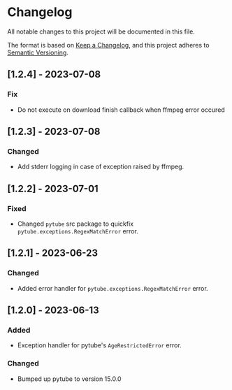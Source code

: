 # Changelog

All notable changes to this project will be documented in this file.

The format is based on [Keep a Changelog](https://keepachangelog.com/en/1.0.0/),
and this project adheres to [Semantic Versioning](https://semver.org/spec/v2.0.0.html).

## [1.2.4] - 2023-07-08
### Fix
- Do not execute on download finish callback when ffmpeg error occured

## [1.2.3] - 2023-07-08
### Changed
- Add stderr logging in case of exception raised by ffmpeg.

## [1.2.2] - 2023-07-01
### Fixed

- Changed `pytube` src package to quickfix `pytube.exceptions.RegexMatchError` error.
## [1.2.1] - 2023-06-23
### Changed

- Added error handler for `pytube.exceptions.RegexMatchError` error.

## [1.2.0] - 2023-06-13
### Added

- Exception handler for pytube's `AgeRestrictedError` error.

### Changed

- Bumped up pytube to version 15.0.0
